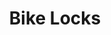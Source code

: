 ---
layout: comic
title: "Bike Locks"
image-src: "assets/comics/bike-locks/bike-locks.jpg"
thumb-src: "assets/comics/bike-locks/bike-locks-thumb.jpg"
categories: comics
comments: true
---